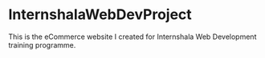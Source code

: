 # InternshalaWebDevProject
This is the eCommerce website I created for Internshala Web Development training programme.
